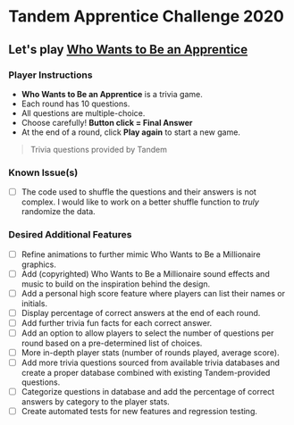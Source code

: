 # Tandem Apprentice Challenge 2020
## Let's play [Who Wants to Be an Apprentice](https://domferris.github.io/Tandem_Apprentice_Challenge_2020/)

### Player Instructions

- **Who Wants to Be an Apprentice** is a trivia game.
- Each round has 10 questions.
- All questions are multiple-choice.
- Choose carefully! **Button click = Final Answer**
- At the end of a round, click **Play again** to start a new game.

> Trivia questions provided by Tandem

### Known Issue(s)

- [ ] The code used to shuffle the questions and their answers is not complex. I would like to work on a better shuffle function to *truly* randomize the data.

### Desired Additional Features

- [ ] Refine animations to further mimic Who Wants to Be a Millionaire graphics.
- [ ] Add (copyrighted) Who Wants to Be a Millionaire sound effects and music to build on the inspiration behind the design.
- [ ] Add a personal high score feature where players can list their names or initials.
- [ ] Display percentage of correct answers at the end of each round.
- [ ] Add further trivia fun facts for each correct answer.
- [ ] Add an option to allow players to select the number of questions per round based on a pre-determined list of choices.
- [ ] More in-depth player stats (number of rounds played, average score).
- [ ] Add more trivia questions sourced from available trivia databases and create a proper database combined with existing Tandem-provided questions.
- [ ] Categorize questions in database and add the percentage of correct answers by category to the player stats.
- [ ] Create automated tests for new features and regression testing.